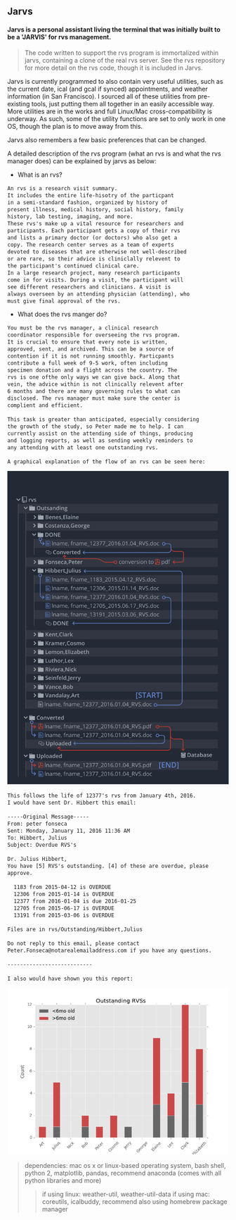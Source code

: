 ## Jarvs

#### Jarvs is a personal assistant living the terminal that was initially built to be a 'JARVIS' for rvs management.

 > The code written to support the rvs program is immortalized within jarvs, containing a clone of the real rvs server. See the rvs repository for more detail on the rvs code, though it is included in Jarvs.

Jarvs is currently programmed to also contain very useful utilities, such as the current date, ical (and gcal if synced) appointments, and weather information (in San Francisco). I sourced all of these utilities from pre-existing tools, just putting them all together in an easily accessible way. More utilities are in the works and full Linux/Mac cross-compatibility is underway. As such, some of the utility functions are set to only work in one OS, though the plan is to move away from this.

Jarvs also remembers a few basic preferences that can be changed.

A detailed description of the rvs program (what an rvs is and what the rvs manager does) can be explained by jarvs as below:

* What is an rvs?
```
An rvs is a research visit summary.
It includes the entire life-hisotry of the particpant
in a semi-standard fashion, organized by history of
present illness, medical history, social history, family
history, lab testing, imaging, and more.
These rvs's make up a vital resource for researchers and
participants. Each participant gets a copy of their rvs
and lists a primary doctor (or doctors) who also get a
copy. The research center serves as a team of experts
devoted to diseases that are otherwise not well-described
or are rare, so their advice is cliniclally relevent to
the participant's continued clinical care.
In a large research project, many research participants
come in for visits. During a visit, the participant will
see different researchers and clinicians. A visit is
always overseen by an attending physician (attending), who
must give final approval of the rvs.
```

* What does the rvs manger do?
```
You must be the rvs manager, a clinical research
coordinator responsible for overseeing the rvs program.
It is crucial to ensure that every note is written,
approved, sent, and archived. This can be a source of
contention if it is not running smoothly. Particpants
contribute a full week of 9-5 work, often including
specimen donation and a flight across the country. The
rvs is one ofthe only ways we can give back. Along that
vein, the advice within is not clinically relevent after
6 months and there are many governing rules to what can
disclosed. The rvs manager must make sure the center is
complient and efficient.

This task is greater than anticipated, especially considering
the growth of the study, so Peter made me to help. I can
currently assist on the attending side of things, producing
and logging reports, as well as sending weekly reminders to
any attending with at least one outstanding rvs.

A graphical explanation of the flow of an rvs can be seen here:
```

<a href="url"><img src="https://github.com/fonsecapeter/jarvs/blob/master/app/rvs/sample_docs/rvs_lifecycle.png" width="600"></a>

```
This follows the life of 12377's rvs from January 4th, 2016.
I would have sent Dr. Hibbert this email:

-----Original Message-----
From: peter fonseca 
Sent: Monday, January 11, 2016 11:36 AM
To: Hibbert, Julius
Subject: Overdue RVS's

Dr. Julius Hibbert,
You have [5] RVS's outstanding. [4] of these are overdue, please approve.

  1183 from 2015-04-12 is OVERDUE
  12306 from 2015-01-14 is OVERDUE
  12377 from 2016-01-04 is due 2016-01-25
  12705 from 2015-06-17 is OVERDUE
  13191 from 2015-03-06 is OVERDUE

Files are in rvs/Outstanding/Hibbert,Julius

Do not reply to this email, please contact Peter.Fonseca@notarealemailaddress.com if you have any questions.

---------------------------

I also would have shown you this report:
```

![figure_1.png](app/rvs/sample_docs/figure_1.png)

> dependencies: 
mac os x or linux-based operating system, bash shell, python 2, matplotlib, pandas, recommend  anaconda (comes with all python libraries and more)
>> if using linux:
weather-util, weather-util-data
>> if using mac:
coreutils, icalbuddy, recommend also using homebrew package manager
